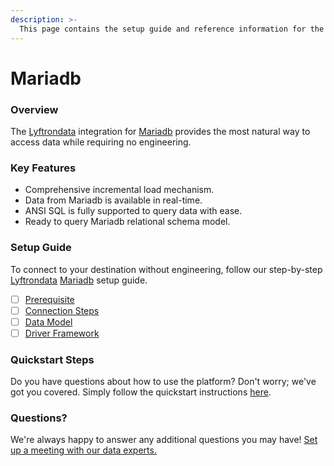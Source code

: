 ```yaml
---
description: >-
  This page contains the setup guide and reference information for the Mariadb source connector.
---
```


# Mariadb

### Overview

The [Lyftrondata](https://www.lyftrondata.com/) integration for [Mariadb](None) provides the most natural way to access data while requiring no engineering.

### Key Features

* Comprehensive incremental load mechanism.
* Data from Mariadb is available in real-time.&#x20;
* ANSI SQL is fully supported to query data with ease.
* Ready to query Mariadb relational schema model.

### Setup Guide

To connect to your destination without engineering, follow our step-by-step [Lyftrondata](https://www.lyftrondata.com/)  [Mariadb](None) setup guide.

* [ ] [Prerequisite](prerequisite.md)
* [ ] [Connection Steps](connection-steps.md)
* [ ] [Data Model](data-model/erd.md)
* [ ] [Driver Framework](driver-framework/)

### Quickstart Steps

Do you have questions about how to use the platform? Don't worry; we've got you covered. Simply follow the quickstart instructions [here](../README.md).

### Questions? <a href="#questions" id="questions"></a>

We're always happy to answer any additional questions you may have! [Set up a meeting with our data experts.](https://www.lyftrondata.com/book-a-meeting/)


